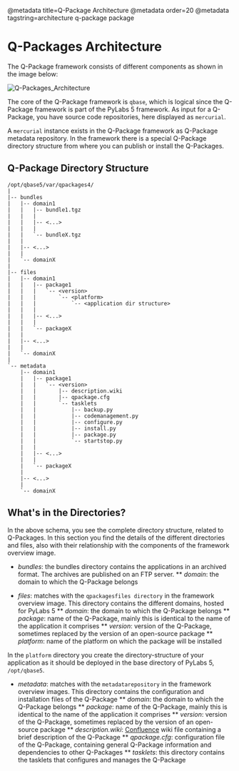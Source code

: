 @metadata title=Q-Package Architecture
@metadata order=20
@metadata tagstring=architecture q-package package

[Confluence]: http://www.atlassian.com/software/confluence/
[imgQPArch]: images/images50/qpackages/qp5_architecture.gif


# Q-Packages Architecture

The Q-Package framework consists of different components as shown in the image below:

![Q-Packages_Architecture][imgQPArch]

The core of the Q-Package framework is `qbase`, which is logical since the Q-Package framework is part of the PyLabs 5 framework.
As input for a Q-Package, you have source code repositories, here displayed as `mercurial`. 

A `mercurial` instance exists in the Q-Package framework as Q-Package metadata repository. In the framework there is a special Q-Package directory structure from where you can publish or install the Q-Packages.


## Q-Package Directory Structure

    /opt/qbase5/var/qpackages4/
    |
    |-- bundles
    |   |-- domain1
    |   |   |-- bundle1.tgz
    |   |   |
    |   |   |-- <...>
    |   |   |
    |   |   `-- bundleX.tgz
    |   |
    |   |-- <...>
    |   |
    |   `-- domainX
    |
    |-- files
    |   |-- domain1
    |   |   |-- package1
    |   |   |   `-- <version>
    |   |   |       `-- <platform>
    |   |   |           `-- <application dir structure>
    |   |   |
    |   |   |-- <...>
    |   |   |
    |   |   `-- packageX
    |   |
    |   |-- <...>
    |   |
    |   `-- domainX
    |
    `-- metadata
        |-- domain1
        |   |-- package1
        |   |   `-- <version>
        |   |       |-- description.wiki
        |   |       |-- qpackage.cfg
        |   |       `-- tasklets
        |   |           |-- backup.py
        |   |           |-- codemanagement.py
        |   |           |-- configure.py
        |   |           |-- install.py
        |   |           |-- package.py
        |   |           `-- startstop.py
        |   |
        |   |-- <...>
        |   |
        |   `-- packageX
        |
        |-- <...>
        |
        `-- domainX


## What's in the Directories?
In the above schema, you see the complete directory structure, related to Q-Packages. In this section you find the details of the different directories and files, also with their relationship with the components of the framework overview image.

* *bundles*: the bundles directory contains the applications in an archived format. The archives are published on an FTP server.
** *domain*: the domain to which the Q-Package belongs

* *files*: matches with the `qpackagesfiles directory` in the framework overview image. This directory contains the different domains, hosted for PyLabs 5
** *domain*: the domain to which the Q-Package belongs
** *package*: name of the Q-Package, mainly this is identical to the name of the application it comprises
** *version*: version of the Q-Package, sometimes replaced by the version of an open-source package
** *platform*: name of the platform on which the package will be installed

In the `platform` directory you create the directory-structure of your application as it should be deployed in the base directory of PyLabs 5, `/opt/qbase5`.

* *metadata*: matches with the `metadatarepository` in the framework overview images. This directory contains the configuration and installation files of the Q-Package
** *domain*: the domain to which the Q-Package belongs
** *package*: name of the Q-Package, mainly this is identical to the name of the application it comprises
** *version*: version of the Q-Package, sometimes replaced by the version of an open-source package
** *description.wiki*: [Confluence][] wiki file containing a brief description of the Q-Package
** *qpackage.cfg*: configuration file of the Q-Package, containing general Q-Package information and dependencies to other Q-Packages
** *tasklets*: this directory contains the tasklets that configures and manages the Q-Package